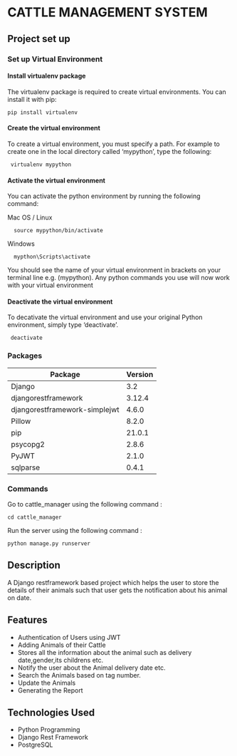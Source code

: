 # CATTLE MANAGEMENT SYSTEM

## Project set up
### Set up Virtual Environment
  #### Install virtualenv package
   The virtualenv package is required to create virtual environments. You can install it with pip:
   
    pip install virtualenv
  #### Create the virtual environment
   To create a virtual environment, you must specify a path. For example to create one in the local directory called ‘mypython’, type the following:
   
     virtualenv mypython
  #### Activate the virtual environment
   You can activate the python environment by running the following command:
   
  Mac OS / Linux
  
      source mypython/bin/activate
  Windows
  
      mypthon\Scripts\activate
   
  You should see the name of your virtual environment in brackets on your terminal line e.g. (mypython).
  Any python commands you use will now work with your virtual environment  
  #### Deactivate the virtual environment
   To decativate the virtual environment and use your original Python environment, simply type ‘deactivate’.
      
     deactivate


### Packages
|Package | Version|
|---------|--------|
|Django | 3.2|
|djangorestframework | 3.12.4|
|djangorestframework-simplejwt|4.6.0|
|Pillow |8.2.0|
|pip | 21.0.1|
|psycopg2| 2.8.6|
|PyJWT | 2.1.0|
|sqlparse|0.4.1|

### Commands
 Go to cattle_manager using the following command :
    
    cd cattle_manager
 Run the server using the following command :
 
    python manage.py runserver

## Description
 A Django restframework based project which helps the user to store the details of their animals such that user gets the notification about his animal on date.

## Features
- Authentication of Users using JWT
- Adding Animals of their Cattle
- Stores all the information about the animal such as delivery date,gender,its childrens etc.
- Notify the user about the Animal delivery date etc.
- Search the Animals based on tag number.
- Update the Animals
- Generating the Report

## Technologies Used
 - Python Programming
 - Django Rest Framework
 - PostgreSQL








